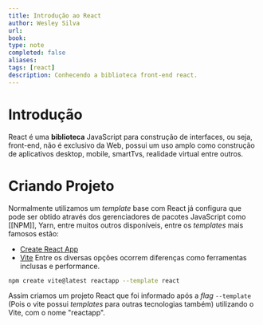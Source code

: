 ```yaml
---
title: Introdução ao React
author: Wesley Silva
url:
book:
type: note
completed: false
aliases:
tags: [react]
description: Conhecendo a biblioteca front-end react.
---
```

# Introdução
React é uma **biblioteca** JavaScript para construção de interfaces, ou seja, front-end, não é exclusivo da Web, possui um uso amplo como construção de aplicativos desktop, mobile, smartTvs, realidade virtual entre outros.

# Criando Projeto
Normalmente utilizamos um _template_ base com React já configura que pode ser obtido através dos gerenciadores de pacotes JavaScript como [[NPM]],  Yarn, entre muitos outros disponíveis, entre os _templates_ mais famosos estão:
- [Create React App](https://create-react-app.dev/)
- [Vite](https://vitejs.dev/)
Entre os diversas opções ocorrem diferenças como ferramentas inclusas e performance.

```bash
npm create vite@latest reactapp --template react
```

Assim criamos um projeto React que foi informado após a _flag_ `--template` (Pois o vite possui _templates_ para outras tecnologias também) utilizando o Vite, com o nome "reactapp".